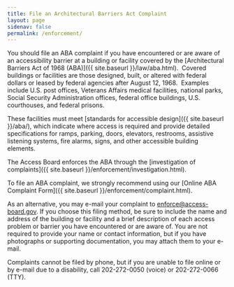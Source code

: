 ```yaml
---
title: File an Architectural Barriers Act Complaint
layout: page
sidenav: false
permalink: /enforcement/
---
```

You should file an ABA complaint if you have encountered or are aware of an accessibility barrier at a building or facility covered by the [Architectural Barriers Act of 1968 (ABA)]({{ site.baseurl }}/law/aba.html).  Covered buildings or facilities are those designed, built, or altered with federal dollars or leased by federal agencies after August 12, 1968.  Examples include U.S. post offices, Veterans Affairs medical facilities, national parks, Social Security Administration offices, federal office buildings, U.S. courthouses, and federal prisons.

These facilities must meet [standards for accessible design]({{ site.baseurl }}/aba/), which indicate where access is required and provide detailed specifications for ramps, parking, doors, elevators, restrooms, assistive listening systems, fire alarms, signs, and other accessible building elements.

The Access Board enforces the ABA through the [investigation of complaints]({{ site.baseurl }}/enforcement/investigation.html).

To file an ABA complaint, we strongly recommend using our [Online ABA Complaint Form]({{ site.baseurl }}/enforcement/complaint.html).  

As an alternative, you may e-mail your complaint to <enforce@access-board.gov>.  If you choose this filing method, be sure to include the name and address of the building or facility and a brief description of each access problem or barrier you have encountered or are aware of.  You are not required to provide your name or contact information, but if you have photographs or supporting documentation, you may attach them to your e-mail.  

Complaints cannot be filed by phone, but if you are unable to file online or by e-mail due to a disability, call 202-272-0050 (voice) or 202-272-0066 (TTY).
